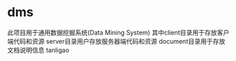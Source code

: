# dms
此项目用于通用数据挖掘系统(Data Mining System) 
其中client目录用于存放客户端代码和资源 
server目录用户存放服务器端代码和资源
document目录用于存放文档说明信息
tanligao
